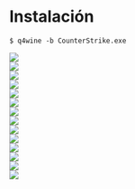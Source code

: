 # Instalación
```
$ q4wine -b CounterStrike.exe
```  
![](.img/1.png)  
![](.img/2.png)  
![](.img/3.png)  
![](.img/4.png)  
![](.img/5.png)  
![](.img/6.png)  
![](.img/7.png)  
![](.img/8.png)  
![](.img/9.png)  
![](.img/10.png)  
![](.img/11.png)  
![](.img/12.png)  
![](.img/13.png)  
![](.img/14.png)  
